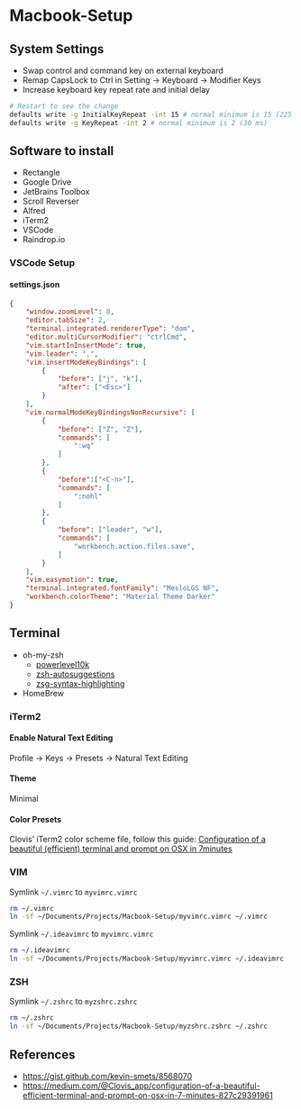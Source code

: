 # Macbook-Setup

## System Settings

* Swap control and command key on external keyboard
* Remap CapsLock to Ctrl in Setting -> Keyboard -> Modifier Keys
* Increase keyboard key repeat rate and initial delay

```bash
# Restart to see the change
defaults write -g InitialKeyRepeat -int 15 # normal minimum is 15 (225 ms)
defaults write -g KeyRepeat -int 2 # normal minimum is 2 (30 ms)
```

## Software to install

* Rectangle
* Google Drive
* JetBrains Toolbox
* Scroll Reverser
* Alfred
* iTerm2
* VSCode
* Raindrop.io

### VSCode Setup

#### settings.json

```json
{
    "window.zoomLevel": 0,
    "editor.tabSize": 2,
    "terminal.integrated.rendererType": "dom",
    "editor.multiCursorModifier": "ctrlCmd",
    "vim.startInInsertMode": true,
    "vim.leader": ",",
    "vim.insertModeKeyBindings": [
        {
            "before": ["j", "k"],
            "after": ["<Esc>"]
        }
    ],
    "vim.normalModeKeyBindingsNonRecursive": [
        {
            "before": ["Z", "Z"],
            "commands": [
                ":wq"
            ]
        },
        {
            "before":["<C-n>"],
            "commands": [
                ":nohl"
            ]
        },
        {
            "before": ["leader", "w"],
            "commands": [
                "workbench.action.files.save",
            ]
        }
    ],
    "vim.easymotion": true,
    "terminal.integrated.fontFamily": "MesloLGS NF",
    "workbench.colorTheme": "Material Theme Darker"
}
```

## Terminal

* oh-my-zsh
  * [powerlevel10k](https://github.com/romkatv/powerlevel10k)
  * [zsh-autosuggestions](https://github.com/zsh-users/zsh-autosuggestions)
  * [zsg-syntax-highlighting](https://github.com/zsh-users/zsh-syntax-highlighting)
* HomeBrew

### iTerm2

#### Enable Natural Text Editing

Profile -> Keys -> Presets -> Natural Text Editing

#### Theme

Minimal

#### Color Presets

Clovis’ iTerm2 color scheme file, follow this guide: [Configuration of a beautiful (efficient) terminal and prompt on OSX in 7minutes](https://medium.com/@Clovis_app/configuration-of-a-beautiful-efficient-terminal-and-prompt-on-osx-in-7-minutes-827c29391961)

### VIM

Symlink `~/.vimrc` to `myvimrc.vimrc`

```bash
rm ~/.vimrc
ln -sf ~/Documents/Projects/Macbook-Setup/myvimrc.vimrc ~/.vimrc
```

Symlink `~/.ideavimrc` to `myvimrc.vimrc`

```bash
rm ~/.ideavimrc
ln -sf ~/Documents/Projects/Macbook-Setup/myvimrc.vimrc ~/.ideavimrc
```

### ZSH

Symlink `~/.zshrc` to `myzshrc.zshrc`

```bash
rm ~/.zshrc
ln -sf ~/Documents/Projects/Macbook-Setup/myzshrc.zshrc ~/.zshrc
```

## References

* https://gist.github.com/kevin-smets/8568070
* https://medium.com/@Clovis_app/configuration-of-a-beautiful-efficient-terminal-and-prompt-on-osx-in-7-minutes-827c29391961